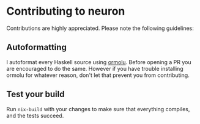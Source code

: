 # Contributing to neuron

Contributions are highly appreciated. Please note the following guidelines:

## Autoformatting

I autoformat every Haskell source using [ormolu](https://github.com/tweag/ormolu). Before opening a PR you are encouraged to do the same. However if you have trouble installing ormolu for whatever reason, don't let that prevent you from contributing.

## Test your build

Run `nix-build` with your changes to make sure that everything compiles, and the tests succeed.
